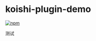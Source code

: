 # koishi-plugin-demo

[![npm](https://img.shields.io/npm/v/koishi-plugin-demo?style=flat-square)](https://www.npmjs.com/package/koishi-plugin-demo)

测试
